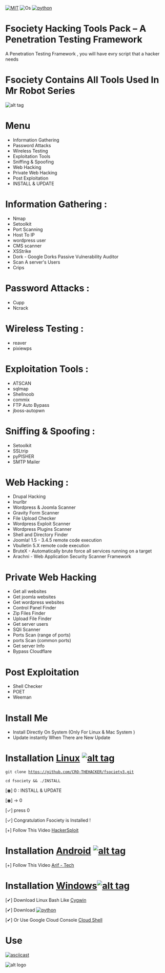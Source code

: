 [![MIT](https://img.shields.io/packagist/l/doctrine/orm.svg)](https://github.com/CRO-THEHACKER/fsociety3/blob/master/LICENSE) ![Os](https://img.shields.io/badge/Platform-Linux%20%7C%20OSX%20%7C%20Windows%20%7C%20Android-orange.svg)
[![python](https://img.shields.io/badge/python-3-brightgreen.svg)](https://www.python.org/downloads/release/python-2714/)
# Fsociety Hacking Tools Pack – A Penetration Testing Framework
A Penetration Testing Framework , you will have evry script that a hacker needs
# Fsociety Contains All Tools Used In Mr Robot Series
![alt tag](http://nikolaskama.me/content/images/2016/07/mr-robot-1.gif)
# Menu
+ Information Gathering
+ Password Attacks
+ Wireless Testing
+ Exploitation Tools
+ Sniffing & Spoofing
+ Web Hacking
+ Private Web Hacking
+ Post Exploitation
+ INSTALL & UPDATE

# Information Gathering : 
+ Nmap
+ Setoolkit
+ Port Scanning
+ Host To IP
+ wordpress user
+ CMS scanner
+ XSStrike
+ Dork - Google Dorks Passive Vulnerability Auditor
+ Scan A server's Users
+ Crips

# Password Attacks :
+ Cupp
+ Ncrack

# Wireless Testing :
+ reaver
+ pixiewps

# Exploitation Tools :
+ ATSCAN
+ sqlmap
+ Shellnoob
+ commix
+ FTP Auto Bypass
+ jboss-autopwn

# Sniffing & Spoofing :
+ Setoolkit
+ SSLtrip
+ pyPISHER
+ SMTP Mailer

# Web Hacking :
+ Drupal Hacking
+ Inurlbr
+ Wordpress & Joomla Scanner
+ Gravity Form Scanner
+ File Upload Checker
+ Wordpress Exploit Scanner
+ Wordpress Plugins Scanner
+ Shell and Directory Finder
+ Joomla! 1.5 - 3.4.5 remote code execution
+ Vbulletin 5.X remote code execution
+ BruteX - Automatically brute force all services running on a target
+ Arachni - Web Application Security Scanner Framework

# Private Web Hacking
+ Get all websites
+ Get joomla websites
+ Get wordpress websites
+ Control Panel Finder
+ Zip Files Finder
+ Upload File Finder
+ Get server users
+ SQli Scanner
+ Ports Scan (range of ports)
+ ports Scan (common ports)
+ Get server Info
+ Bypass Cloudflare


# Post Exploitation
+ Shell Checker
+ POET
+ Weeman

# Install Me
+ Install Directly On System (Only For Linux & Mac System )
+ Update instantly When There are New Update

# Installation [Linux](https://fr.wikipedia.org/wiki/Linux) [![alt tag](http://icons.iconarchive.com/icons/dakirby309/simply-styled/32/OS-Linux-icon.png)](https://fr.wikipedia.org/wiki/Linux)
<code>git clone https://github.com/CRO-THEHACKER/fsociety3.git</code><br>

<code>cd fsociety && ./INSTALL</code><br>

[◉] 0 : INSTALL & UPDATE

[◉] -> 0

[✓] press 0

[✓] Congratulation Fsociety is Installed !

[+] Follow This Video [HackerSploit](https://www.youtube.com/watch?v=t3uYpMrK2EU)


# Installation [Android](https://fr.wikipedia.org/wiki/Android) [![alt tag](https://cdn1.iconfinder.com/data/icons/logotypes/32/android-32.png)](https://fr.wikipedia.org/wiki/Android)
[+] Follow This Video [Arif - Tech](https://www.youtube.com/watch?v=JwK5oOBjpgQ&t=160s)

# Installation [Windows](https://fr.wikipedia.org/wiki/Microsoft_Windows)[![alt tag](http://icons.iconarchive.com/icons/yootheme/social-bookmark/32/social-windows-button-icon.png)](https://fr.wikipedia.org/wiki/Microsoft_Windows)

[✔] Download Linux Bash Like [Cygwin](https://www.cygwin.com/)

[✔] Download [![python](https://img.shields.io/badge/python-2.7-brightgreen.svg)](https://www.python.org/downloads/release/python-2714/)

[✔] Or Use Google Cloud Console [Cloud Shell](https://console.cloud.google.com/cloudshell/editor?project=&pli=1&shellonly=true)

# Use
[![asciicast](https://asciinema.org/a/URj2nvpbYpeJyJe43KlASZ7fz.png)](https://asciinema.org/a/URj2nvpbYpeJyJe43KlASZ7fz)

![alt logo](https://media.giphy.com/media/xT0xeFxyHAKirrLa24/giphy.gif)
